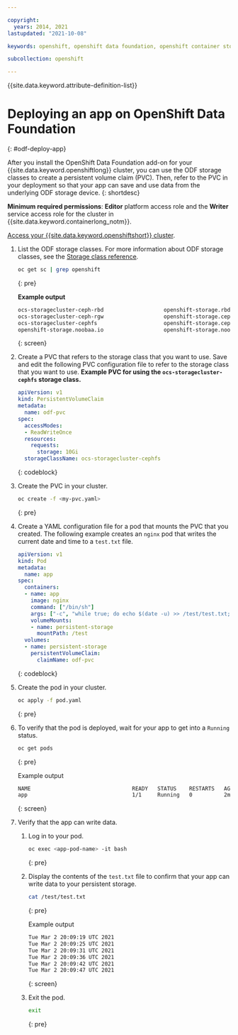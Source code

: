 ```yaml
---

copyright:
  years: 2014, 2021
lastupdated: "2021-10-08"

keywords: openshift, openshift data foundation, openshift container storage, ocs, vpc, roks

subcollection: openshift

---
```


{{site.data.keyword.attribute-definition-list}}

  

# Deploying an app on OpenShift Data Foundation
{: #odf-deploy-app}

After you install the OpenShift Data Foundation add-on for your {{site.data.keyword.openshiftlong}} cluster, you can use the ODF storage classes to create a persistent volume claim (PVC). Then, refer to the PVC in your deployment so that your app can save and use data from the underlying ODF storage device.
{: shortdesc}

**Minimum required permissions**: **Editor** platform access role and the **Writer** service access role for the cluster in {{site.data.keyword.containerlong_notm}}.

[Access your {{site.data.keyword.openshiftshort}} cluster](/docs/openshift?topic=openshift-access_cluster).

1. List the ODF storage classes. For more information about ODF storage classes, see the [Storage class reference](/docs/openshift?topic=openshift-ocs-sc-ref#ocs-sc-ref).
    ```sh
    oc get sc | grep openshift
    ```
    {: pre}

    **Example output**
    ```sh
    ocs-storagecluster-ceph-rbd                   openshift-storage.rbd.csi.ceph.com      Delete          Immediate              true                   14d
    ocs-storagecluster-ceph-rgw                   openshift-storage.ceph.rook.io/bucket   Delete          Immediate              false                  14d
    ocs-storagecluster-cephfs                     openshift-storage.cephfs.csi.ceph.com   Delete          Immediate              true                   14d
    openshift-storage.noobaa.io                   openshift-storage.noobaa.io/obc         Delete          Immediate              false                  14d
    ```
    {: screen}


1. Create a PVC that refers to the storage class that you want to use. Save and edit the following PVC configuration file to refer to the storage class that you want to use.
    **Example PVC for using the `ocs-storagecluster-cephfs` storage class.**
    ```yaml
    apiVersion: v1
    kind: PersistentVolumeClaim
    metadata:
      name: odf-pvc
    spec:
      accessModes:
      - ReadWriteOnce
      resources:
        requests:
          storage: 10Gi
      storageClassName: ocs-storagecluster-cephfs
    ```
    {: codeblock}

1. Create the PVC in your cluster.
    ```sh
    oc create -f <my-pvc.yaml>
    ```
    {: pre}

1. Create a YAML configuration file for a pod that mounts the PVC that you created. The following example creates an `nginx` pod that writes the current date and time to a `test.txt` file.
    ```yaml
    apiVersion: v1
    kind: Pod
    metadata:
      name: app
    spec:
      containers:
      - name: app
        image: nginx
        command: ["/bin/sh"]
        args: ["-c", "while true; do echo $(date -u) >> /test/test.txt; sleep 600; done"]
        volumeMounts:
        - name: persistent-storage
          mountPath: /test
      volumes:
      - name: persistent-storage
        persistentVolumeClaim:
          claimName: odf-pvc
    ```
    {: codeblock}

1. Create the pod in your cluster.
    ```sh
    oc apply -f pod.yaml
    ```
    {: pre}

1. To verify that the pod is deployed, wait for your app to get into a `Running` status.
    ```sh
    oc get pods
    ```
    {: pre}

    Example output

    ```sh
    NAME                                READY   STATUS    RESTARTS   AGE
    app                                 1/1     Running   0          2m58s
    ```
    {: screen}

1. Verify that the app can write data.
    1. Log in to your pod.
        ```sh
        oc exec <app-pod-name> -it bash
        ```
        {: pre}

    1. Display the contents of the `test.txt` file to confirm that your app can write data to your persistent storage.
        ```sh
        cat /test/test.txt
        ```
        {: pre}

        Example output
        ```sh
        Tue Mar 2 20:09:19 UTC 2021
        Tue Mar 2 20:09:25 UTC 2021
        Tue Mar 2 20:09:31 UTC 2021
        Tue Mar 2 20:09:36 UTC 2021
        Tue Mar 2 20:09:42 UTC 2021
        Tue Mar 2 20:09:47 UTC 2021
        ```
        {: screen}

    1. Exit the pod.
        ```sh
        exit
        ```
        {: pre}









